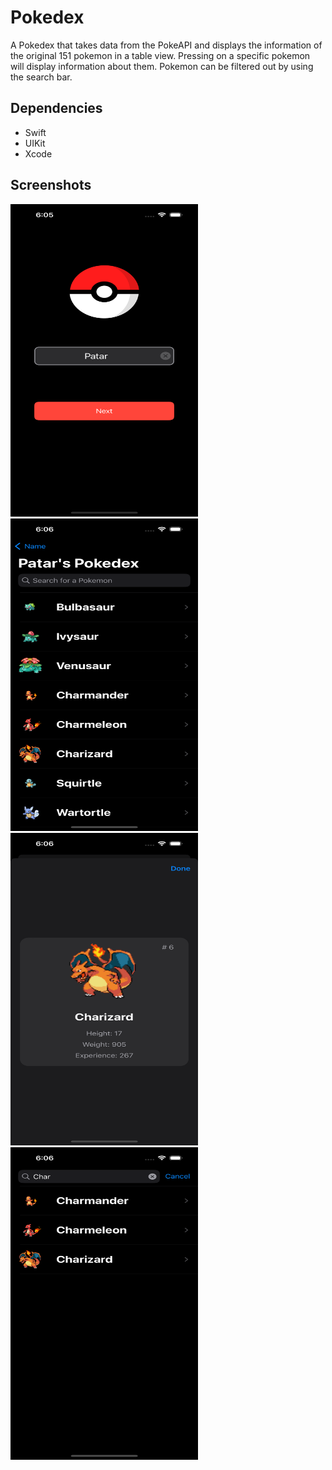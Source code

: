 # Pokedex
A Pokedex that takes data from the PokeAPI and displays the information of the original 151 pokemon in a table view. Pressing on a specific pokemon will display information about them. Pokemon can be filtered out by using the search bar.

## Dependencies
- Swift
- UIKit
- Xcode

## Screenshots
<img src="https://github.com/patar-nguyen/pokedex/blob/main/Pokedex/Screenshots/Main.png?raw=true" data-canonical-src="https://gyazo.com/eb5c5741b6a9a16c692170a41a49c858.png" width="300" height="500" />

<img src="https://github.com/patar-nguyen/pokedex/blob/main/Pokedex/Screenshots/Pokedex.png?raw=true" width="300" height="500" />

<img src="https://github.com/patar-nguyen/pokedex/blob/main/Pokedex/Screenshots/Info.png?raw=true" width="300" height="500" />

<img src="https://github.com/patar-nguyen/pokedex/blob/main/Pokedex/Screenshots/Search.png?raw=true" width="300" height="500" />
